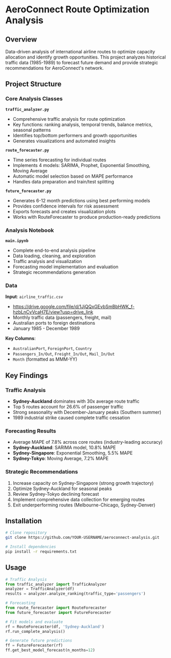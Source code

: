 # AeroConnect Route Optimization Analysis

## Overview

Data-driven analysis of international airline routes to optimize capacity allocation and identify growth opportunities. This project analyzes historical traffic data (1985-1989) to forecast future demand and provide strategic recommendations for AeroConnect's network.

## Project Structure

### Core Analysis Classes

**`traffic_analyzer.py`**

- Comprehensive traffic analysis for route optimization
- Key functions: ranking analysis, temporal trends, balance metrics, seasonal patterns
- Identifies top/bottom performers and growth opportunities
- Generates visualizations and automated insights

**`route_forecaster.py`**

- Time series forecasting for individual routes
- Implements 4 models: SARIMA, Prophet, Exponential Smoothing, Moving Average
- Automatic model selection based on MAPE performance
- Handles data preparation and train/test splitting

**`future_forecaster.py`**

- Generates 6-12 month predictions using best performing models
- Provides confidence intervals for risk assessment
- Exports forecasts and creates visualization plots
- Works with RouteForecaster to produce production-ready predictions

### Analysis Notebook

**`main.ipynb`**

- Complete end-to-end analysis pipeline
- Data loading, cleaning, and exploration
- Traffic analysis and visualization
- Forecasting model implementation and evaluation
- Strategic recommendations generation

### Data

**Input**: `airline_traffic.csv`

- https://drive.google.com/file/d/1JjQQxGEvbSmBbHWK_f-hzbLnCvVcaH7E/view?usp=drive_link
- Monthly traffic data (passengers, freight, mail)
- Australian ports to foreign destinations
- January 1985 - December 1989

**Key Columns**:

- `AustralianPort`, `ForeignPort`, `Country`
- `Passengers_In/Out`, `Freight_In/Out`, `Mail_In/Out`
- `Month` (formatted as MMM-YY)

## Key Findings

### Traffic Analysis

- **Sydney-Auckland** dominates with 30x average route traffic
- Top 5 routes account for 26.6% of passenger traffic
- Strong seasonality with December-January peaks (Southern summer)
- 1989 industrial strike caused complete traffic cessation

### Forecasting Results

- Average MAPE of 7.8% across core routes (industry-leading accuracy)
- **Sydney-Auckland**: SARIMA model, 10.8% MAPE
- **Sydney-Singapore**: Exponential Smoothing, 5.5% MAPE
- **Sydney-Tokyo**: Moving Average, 7.2% MAPE

### Strategic Recommendations

1. Increase capacity on Sydney-Singapore (strong growth trajectory)
2. Optimize Sydney-Auckland for seasonal peaks
3. Review Sydney-Tokyo declining forecast
4. Implement comprehensive data collection for emerging routes
5. Exit underperforming routes (Melbourne-Chicago, Sydney-Denver)

## Installation

```bash
# Clone repository
git clone https://github.com/YOUR-USERNAME/aeroconnect-analysis.git

# Install dependencies
pip install -r requirements.txt
```

## Usage

```python
# Traffic Analysis
from traffic_analyzer import TrafficAnalyzer
analyzer = TrafficAnalyzer(df)
results = analyzer.analyze_ranking(traffic_type='passengers')

# Forecasting
from route_forecaster import RouteForecaster
from future_forecaster import FutureForecaster

# Fit models and evaluate
rf = RouteForecaster(df, 'Sydney-Auckland')
rf.run_complete_analysis()

# Generate future predictions
ff = FutureForecaster(rf)
ff.get_best_model_forecast(n_months=12)
```

